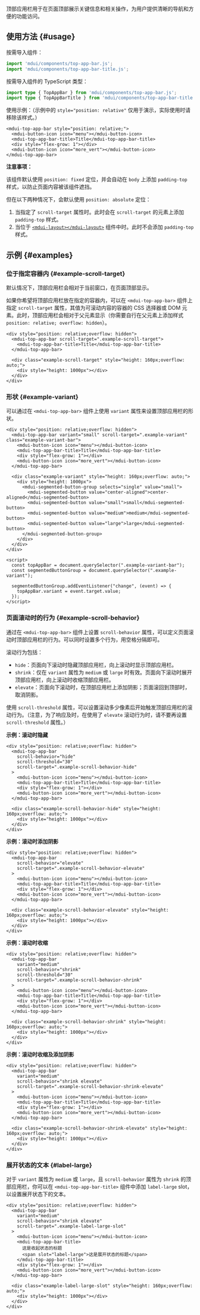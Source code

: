 顶部应用栏用于在页面顶部展示关键信息和相关操作，为用户提供清晰的导航和方便的功能访问。

## 使用方法 {#usage}

按需导入组件：

```js
import 'mdui/components/top-app-bar.js';
import 'mdui/components/top-app-bar-title.js';
```

按需导入组件的 TypeScript 类型：

```ts
import type { TopAppBar } from 'mdui/components/top-app-bar.js';
import type { TopAppBarTitle } from 'mdui/components/top-app-bar-title.js';
```

使用示例：（示例中的 `style="position: relative"` 仅用于演示，实际使用时请移除该样式。）

```html,example
<mdui-top-app-bar style="position: relative;">
  <mdui-button-icon icon="menu"></mdui-button-icon>
  <mdui-top-app-bar-title>Title</mdui-top-app-bar-title>
  <div style="flex-grow: 1"></div>
  <mdui-button-icon icon="more_vert"></mdui-button-icon>
</mdui-top-app-bar>
```

**注意事项：**

该组件默认使用 `position: fixed` 定位，并会自动在 `body` 上添加 `padding-top` 样式，以防止页面内容被该组件遮挡。

但在以下两种情况下，会默认使用 `position: absolute` 定位：

1. 当指定了 `scroll-target` 属性时。此时会在 `scroll-target` 的元素上添加 `padding-top` 样式。
2. 当位于 [`<mdui-layout></mdui-layout>`](/zh-cn/docs/2/components/layout) 组件中时。此时不会添加 `padding-top` 样式。

## 示例 {#examples}

### 位于指定容器内 {#example-scroll-target}

默认情况下，顶部应用栏会相对于当前窗口，在页面顶部显示。

如果你希望将顶部应用栏放在指定的容器内，可以在 `<mdui-top-app-bar>` 组件上指定 `scroll-target` 属性，其值为可滚动内容的容器的 CSS 选择器或 DOM 元素。此时，顶部应用栏会相对于父元素显示（你需要自行在父元素上添加样式 `position: relative; overflow: hidden`）。

```html,example,expandable
<div style="position: relative;overflow: hidden">
  <mdui-top-app-bar scroll-target=".example-scroll-target">
    <mdui-top-app-bar-title>Title</mdui-top-app-bar-title>
  </mdui-top-app-bar>

  <div class="example-scroll-target" style="height: 160px;overflow: auto;">
    <div style="height: 1000px"></div>
  </div>
</div>
```

### 形状 {#example-variant}

可以通过在 `<mdui-top-app-bar>` 组件上使用 `variant` 属性来设置顶部应用栏的形状。

```html,example,expandable
<div style="position: relative;overflow: hidden">
  <mdui-top-app-bar variant="small" scroll-target=".example-variant" class="example-variant-bar">
    <mdui-button-icon icon="menu"></mdui-button-icon>
    <mdui-top-app-bar-title>Title</mdui-top-app-bar-title>
    <div style="flex-grow: 1"></div>
    <mdui-button-icon icon="more_vert"></mdui-button-icon>
  </mdui-top-app-bar>

  <div class="example-variant" style="height: 160px;overflow: auto;">
    <div style="height: 1000px">
      <mdui-segmented-button-group selects="single" value="small">
        <mdui-segmented-button value="center-aligned">center-aligned</mdui-segmented-button>
        <mdui-segmented-button value="small">small</mdui-segmented-button>
        <mdui-segmented-button value="medium">medium</mdui-segmented-button>
        <mdui-segmented-button value="large">large</mdui-segmented-button>
      </mdui-segmented-button-group>
    </div>
  </div>
</div>

<script>
  const topAppBar = document.querySelector(".example-variant-bar");
  const segmentedButtonGroup = document.querySelector(".example-variant");

  segmentedButtonGroup.addEventListener("change", (event) => {
    topAppBar.variant = event.target.value;
  });
</script>
```

### 页面滚动时的行为 {#example-scroll-behavior}

通过在 `<mdui-top-app-bar>` 组件上设置 `scroll-behavior` 属性，可以定义页面滚动时顶部应用栏的行为。可以同时设置多个行为，用空格分隔即可。

滚动行为包括：

* `hide`：页面向下滚动时隐藏顶部应用栏，向上滚动时显示顶部应用栏。
* `shrink`：仅在 `variant` 属性为 `medium` 或 `large` 时有效。页面向下滚动时展开顶部应用栏，向上滚动时收缩顶部应用栏。
* `elevate`：页面向下滚动时，在顶部应用栏上添加阴影；页面滚回到顶部时，取消阴影。

使用 `scroll-threshold` 属性，可以设置滚动多少像素后开始触发顶部应用栏的滚动行为。（注意，为了响应及时，在使用了 `elevate` 滚动行为时，请不要再设置 `scroll-threshold` 属性。）

**示例：滚动时隐藏**

```html,example,expandable
<div style="position: relative;overflow: hidden">
  <mdui-top-app-bar
    scroll-behavior="hide"
    scroll-threshold="30"
    scroll-target=".example-scroll-behavior-hide"
  >
    <mdui-button-icon icon="menu"></mdui-button-icon>
    <mdui-top-app-bar-title>Title</mdui-top-app-bar-title>
    <div style="flex-grow: 1"></div>
    <mdui-button-icon icon="more_vert"></mdui-button-icon>
  </mdui-top-app-bar>

  <div class="example-scroll-behavior-hide" style="height: 160px;overflow: auto;">
    <div style="height: 1000px"></div>
  </div>
</div>
```

**示例：滚动时添加阴影**

```html,example,expandable
<div style="position: relative;overflow: hidden">
  <mdui-top-app-bar
    scroll-behavior="elevate"
    scroll-target=".example-scroll-behavior-elevate"
  >
    <mdui-button-icon icon="menu"></mdui-button-icon>
    <mdui-top-app-bar-title>Title</mdui-top-app-bar-title>
    <div style="flex-grow: 1"></div>
    <mdui-button-icon icon="more_vert"></mdui-button-icon>
  </mdui-top-app-bar>

  <div class="example-scroll-behavior-elevate" style="height: 160px;overflow: auto;">
    <div style="height: 1000px"></div>
  </div>
</div>
```

**示例：滚动时收缩**

```html,example,expandable
<div style="position: relative;overflow: hidden">
  <mdui-top-app-bar
    variant="medium"
    scroll-behavior="shrink"
    scroll-threshold="30"
    scroll-target=".example-scroll-behavior-shrink"
  >
    <mdui-button-icon icon="menu"></mdui-button-icon>
    <mdui-top-app-bar-title>Title</mdui-top-app-bar-title>
    <div style="flex-grow: 1"></div>
    <mdui-button-icon icon="more_vert"></mdui-button-icon>
  </mdui-top-app-bar>

  <div class="example-scroll-behavior-shrink" style="height: 160px;overflow: auto;">
    <div style="height: 1000px"></div>
  </div>
</div>
```

**示例：滚动时收缩及添加阴影**

```html,example,expandable
<div style="position: relative;overflow: hidden">
  <mdui-top-app-bar
    variant="medium"
    scroll-behavior="shrink elevate"
    scroll-target=".example-scroll-behavior-shrink-elevate"
  >
    <mdui-button-icon icon="menu"></mdui-button-icon>
    <mdui-top-app-bar-title>Title</mdui-top-app-bar-title>
    <div style="flex-grow: 1"></div>
    <mdui-button-icon icon="more_vert"></mdui-button-icon>
  </mdui-top-app-bar>

  <div class="example-scroll-behavior-shrink-elevate" style="height: 160px;overflow: auto;">
    <div style="height: 1000px"></div>
  </div>
</div>
```

### 展开状态的文本 {#label-large}

对于 `variant` 属性为 `medium` 或 `large`，且 `scroll-behavior` 属性为 `shrink` 的顶部应用栏，你可以在 `<mdui-top-app-bar-title>` 组件中添加 `label-large` slot，以设置展开状态下的文本。


```html,example,expandable
<div style="position: relative;overflow: hidden">
  <mdui-top-app-bar
    variant="medium"
    scroll-behavior="shrink elevate"
    scroll-target=".example-label-large-slot"
  >
    <mdui-button-icon icon="menu"></mdui-button-icon>
    <mdui-top-app-bar-title>
      这是收起状态的标题
      <span slot="label-large">这是展开状态的标题</span>
    </mdui-top-app-bar-title>
    <div style="flex-grow: 1"></div>
    <mdui-button-icon icon="more_vert"></mdui-button-icon>
  </mdui-top-app-bar>

  <div class="example-label-large-slot" style="height: 160px;overflow: auto;">
    <div style="height: 1000px"></div>
  </div>
</div>
```
